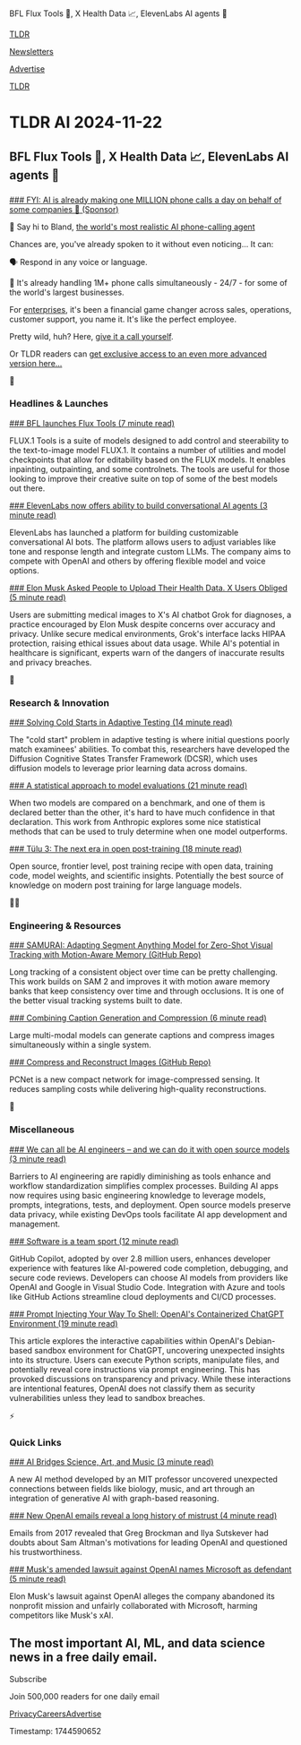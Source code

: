 BFL Flux Tools 🧰, X Health Data 📈, ElevenLabs AI agents 🤖

[TLDR](/)

[Newsletters](/newsletters)

[Advertise](https://advertise.tldr.tech/)

[TLDR](/)

# TLDR AI 2024-11-22

## BFL Flux Tools 🧰, X Health Data 📈, ElevenLabs AI agents 🤖

### 

[### FYI: AI is already making one MILLION phone calls a day on behalf of some companies 🤯 (Sponsor)](https://www.bland.ai/?utm_campaign=TLDRAINov&amp;utm_medium=paid&amp;utm_source=TLDRhome)

👋 Say hi to Bland, [the world's most realistic AI phone-calling agent](https://www.bland.ai/?utm_campaign=TLDRAINov&utm_medium=paid&utm_source=TLDRhome)

Chances are, you've already spoken to it without even noticing... It can:

🗣️ Respond in any voice or language.

🦾 It's already handling 1M+ phone calls simultaneously - 24/7 - for some of the world's largest businesses.

For [enterprises](https://app.bland.ai/enterprise?utm_campaign=TLDRAINov&utm_medium=paid&utm_source=TLDRForm), it's been a financial game changer across sales, operations, customer support, you name it. It's like the perfect employee.

Pretty wild, huh? Here, [give it a call yourself](https://www.bland.ai/?utm_campaign=TLDRAINov&utm_medium=paid&utm_source=TLDRhome).

Or TLDR readers can [get exclusive access to an even more advanced version here...](https://app.bland.ai/enterprise?utm_campaign=TLDRAINov&utm_medium=paid&utm_source=TLDRForm)

🚀

### Headlines & Launches

[### BFL launches Flux Tools (7 minute read)](https://blackforestlabs.ai/flux-1-tools/?utm_source=tldrai)

FLUX.1 Tools is a suite of models designed to add control and steerability to the text-to-image model FLUX.1. It contains a number of utilities and model checkpoints that allow for editability based on the FLUX models. It enables inpainting, outpainting, and some controlnets. The tools are useful for those looking to improve their creative suite on top of some of the best models out there.

[### ElevenLabs now offers ability to build conversational AI agents (3 minute read)](https://techcrunch.com/2024/11/18/elevenlabs-now-offers-ability-to-build-conversational-ai-agents/?utm_source=tldrai)

ElevenLabs has launched a platform for building customizable conversational AI bots. The platform allows users to adjust variables like tone and response length and integrate custom LLMs. The company aims to compete with OpenAI and others by offering flexible model and voice options.

[### Elon Musk Asked People to Upload Their Health Data. X Users Obliged (5 minute read)](https://www.nytimes.com/2024/11/18/well/x-grok-health-privacy.html?unlocked_article_code=1.a04.k65h.c7aN7-TAu-PB&smid=url-share&utm_source=tldrai)

Users are submitting medical images to X's AI chatbot Grok for diagnoses, a practice encouraged by Elon Musk despite concerns over accuracy and privacy. Unlike secure medical environments, Grok's interface lacks HIPAA protection, raising ethical issues about data usage. While AI's potential in healthcare is significant, experts warn of the dangers of inaccurate results and privacy breaches.

🧠

### Research & Innovation

[### Solving Cold Starts in Adaptive Testing (14 minute read)](https://arxiv.org/abs/2411.12182v1?utm_source=tldrai)

The "cold start" problem in adaptive testing is where initial questions poorly match examinees' abilities. To combat this, researchers have developed the Diffusion Cognitive States Transfer Framework (DCSR), which uses diffusion models to leverage prior learning data across domains.

[### A statistical approach to model evaluations (21 minute read)](https://www.anthropic.com/research/statistical-approach-to-model-evals?utm_source=tldrai)

When two models are compared on a benchmark, and one of them is declared better than the other, it's hard to have much confidence in that declaration. This work from Anthropic explores some nice statistical methods that can be used to truly determine when one model outperforms.

[### Tülu 3: The next era in open post-training (18 minute read)](https://www.interconnects.ai/p/tulu-3?utm_source=tldrai)

Open source, frontier level, post training recipe with open data, training code, model weights, and scientific insights. Potentially the best source of knowledge on modern post training for large language models.

👨‍💻

### Engineering & Resources

[### SAMURAI: Adapting Segment Anything Model for Zero-Shot Visual Tracking with Motion-Aware Memory (GitHub Repo)](https://github.com/yangchris11/samurai?utm_source=tldrai)

Long tracking of a consistent object over time can be pretty challenging. This work builds on SAM 2 and improves it with motion aware memory banks that keep consistency over time and through occlusions. It is one of the better visual tracking systems built to date.

[### Combining Caption Generation and Compression (6 minute read)](https://arxiv.org/abs/2411.13033v1?utm_source=tldrai)

Large multi-modal models can generate captions and compress images simultaneously within a single system.

[### Compress and Reconstruct Images (GitHub Repo)](https://github.com/guaishou74851/pcnet?utm_source=tldrai)

PCNet is a new compact network for image-compressed sensing. It reduces sampling costs while delivering high-quality reconstructions.

🎁

### Miscellaneous

[### We can all be AI engineers – and we can do it with open source models (3 minute read)](https://blog.helix.ml/p/we-can-all-be-ai-engineers?utm_source=tldrai)

Barriers to AI engineering are rapidly diminishing as tools enhance and workflow standardization simplifies complex processes. Building AI apps now requires using basic engineering knowledge to leverage models, prompts, integrations, tests, and deployment. Open source models preserve data privacy, while existing DevOps tools facilitate AI app development and management.

[### Software is a team sport (12 minute read)](https://github.blog/news-insights/company-news/software-is-a-team-sport-building-the-future-of-software-development-together/?utm_source=tldrai)

GitHub Copilot, adopted by over 2.8 million users, enhances developer experience with features like AI-powered code completion, debugging, and secure code reviews. Developers can choose AI models from providers like OpenAI and Google in Visual Studio Code. Integration with Azure and tools like GitHub Actions streamline cloud deployments and CI/CD processes.

[### Prompt Injecting Your Way To Shell: OpenAI's Containerized ChatGPT Environment (19 minute read)](https://0din.ai/blog/prompt-injecting-your-way-to-shell-openai-s-containerized-chatgpt-environment?utm_source=tldrai)

This article explores the interactive capabilities within OpenAI's Debian-based sandbox environment for ChatGPT, uncovering unexpected insights into its structure. Users can execute Python scripts, manipulate files, and potentially reveal core instructions via prompt engineering. This has provoked discussions on transparency and privacy. While these interactions are intentional features, OpenAI does not classify them as security vulnerabilities unless they lead to sandbox breaches.

⚡️

### Quick Links

[### AI Bridges Science, Art, and Music (3 minute read)](https://news.mit.edu/2024/graph-based-ai-model-maps-future-innovation-1112?utm_source=tldrai)

A new AI method developed by an MIT professor uncovered unexpected connections between fields like biology, music, and art through an integration of generative AI with graph-based reasoning.

[### New OpenAI emails reveal a long history of mistrust (4 minute read)](https://www.transformernews.ai/p/openai-emails-altman-trust?utm_source=tldrai)

Emails from 2017 revealed that Greg Brockman and Ilya Sutskever had doubts about Sam Altman's motivations for leading OpenAI and questioned his trustworthiness.

[### Musk's amended lawsuit against OpenAI names Microsoft as defendant (5 minute read)](https://techcrunch.com/2024/11/14/musks-amended-lawsuit-against-openai-names-microsoft-as-defendant/?utm_source=tldrai)

Elon Musk's lawsuit against OpenAI alleges the company abandoned its nonprofit mission and unfairly collaborated with Microsoft, harming competitors like Musk's xAI.

## The most important AI, ML, and data science news in a free daily email.

Subscribe

Join 500,000 readers for one daily email

[Privacy](/privacy)[Careers](https://jobs.ashbyhq.com/tldr.tech)[Advertise](/ai/advertise)

Timestamp: 1744590652